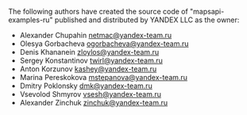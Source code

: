 The following authors have created the source code of "mapsapi-examples-ru" published and distributed by YANDEX LLC as the owner:

  * Alexander Chupahin <netmac@yandex-team.ru>
  * Olesya Gorbacheva <ogorbacheva@yandex-team.ru>
  * Denis Khananein <zloylos@yandex-team.ru>
  * Sergey Konstantinov <twirl@yandex-team.ru>
  * Anton Korzunov <kashey@yandex-team.ru>
  * Marina Pereskokova <mstepanova@yandex-team.ru>
  * Dmitry Poklonsky <dmk@yandex-team.ru>
  * Vsevolod Shmyrov <vsesh@yandex-team.ru>
  * Alexander Zinchuk <zinchuk@yandex-team.ru>
